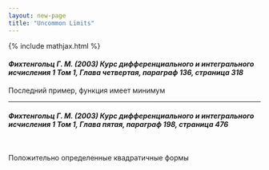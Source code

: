 ```yaml
---
layout: new-page
title: "Uncommon Limits"
---
```


{% include mathjax.html %}

#### <cite>Фихтенгольц Г. М. (2003) Курс дифференциального и интегрального исчисления 1 Том 1, Глава четвертая, параграф 136, страница 318</cite>

Последний пример, функция имеет минимум

---

#### <cite>Фихтенгольц Г. М. (2003) Курс дифференциального и интегрального исчисления 1 Том 1, Глава пятая, параграф 198, страница 476</cite>

<br/>

Положительно определенные квадратичные формы
